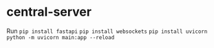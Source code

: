 # central-server

Run 
```pip install fastapi```
```pip install websockets```
```pip install uvicorn```
```python -m uvicorn main:app --reload```
